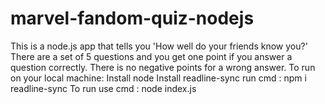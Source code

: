 # marvel-fandom-quiz-nodejs
 This is a node.js app that tells you 'How well do your friends know you?' There are a set of 5 questions and you get one point if you answer a question correctly. There is no negative points for a wrong answer.  To run on your local machine:  Install node Install readline-sync run cmd : npm i readline-sync To run use cmd : node index.js
